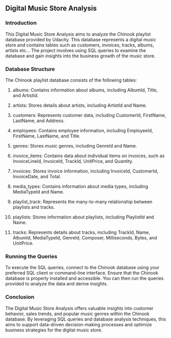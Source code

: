 ## Digital Music Store Analysis
### Introduction
This Digital Music Store Analysis aims to analyze the Chinook playlist database provided by Udacity. This database represents a digital music store and contains tables such as 
customers, invoices, tracks, albums, artists  etc... The project involves using SQL queries to examine the database and gain insights into the business growth of the music store.

### Database Structure
The Chinook playlist database consists of the following tables:

1. albums: Contains information about albums, including AlbumId, Title, and ArtistId.

2. artists: Stores details about artists, including ArtistId and Name.

3. customers: Represents customer data, including CustomerId, FirstName, LastName, and Address.

4. employees: Contains employee information, including EmployeeId, FirstName, LastName, and Title.

5. genres: Stores music genres, including GenreId and Name.

6. invoice_items: Contains data about individual items on invoices, such as InvoiceLineId, InvoiceId, TrackId, UnitPrice, and Quantity.

7. invoices: Stores invoice information, including InvoiceId, CustomerId, InvoiceDate, and Total.

8. media_types: Contains information about media types, including MediaTypeId and Name.

9. playlist_track: Represents the many-to-many relationship between playlists and tracks.

10. playlists: Stores information about playlists, including PlaylistId and Name.

11. tracks: Represents details about tracks, including TrackId, Name, AlbumId, MediaTypeId, GenreId, Composer, Milliseconds, Bytes, and UnitPrice.

### Running the Queries
To execute the SQL queries, connect to the Chinook database using your preferred SQL client or command-line interface. Ensure that the Chinook database is properly 
installed and accessible. You can then run the queries provided to analyze the data and derive insights.

### Conclusion
The Digital Music Store Analysis offers valuable insights into customer behavior, sales trends, and popular music genres within the Chinook database. By leveraging SQL queries and 
database analysis techniques, this aims to support data-driven decision-making processes and optimize business strategies for the digital music store.
